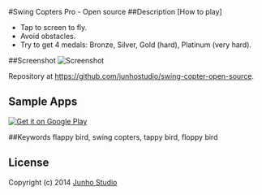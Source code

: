 #Swing Copters Pro - Open source
##Description
[How to play]
* Tap to screen to fly.
* Avoid obstacles.
* Try to get 4 medals: Bronze, Silver, Gold (hard), Platinum (very hard).

##Screenshot
![Screenshot](https://lh4.ggpht.com/YSEnkmcLy86PGmbmga15C4FF-whyZzlJV_EaH1f-fh-XZF_01OZdLUYe2WH0trTmWX2A=h900)

Repository at <https://github.com/junhostudio/swing-copter-open-source>.

## Sample Apps
[![Get it on Google Play](http://www.android.com/images/brand/get_it_on_play_logo_small.png)](https://play.google.com/store/apps/details?id=com.junho.swingpenguin)

##Keywords
flappy bird, swing copters, tappy bird, floppy bird

## License
Copyright (c) 2014 [Junho Studio](http://junho-studio.blogspot.com/)
